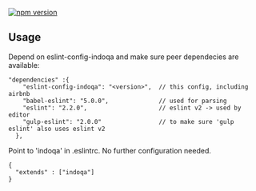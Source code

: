 [![npm version](https://badge.fury.io/js/eslint-config-indoqa.svg)](https://www.npmjs.com/package/eslint-config-indoqa)

## Usage

Depend on eslint-config-indoqa and make sure peer dependecies are available:

```
"dependencies" :{ 
    "eslint-config-indoqa": "<version>",  // this config, including airbnb
    "babel-eslint": "5.0.0",              // used for parsing
    "eslint": "2.2.0",                    // eslint v2 -> used by editor
    "gulp-eslint": "2.0.0"                // to make sure 'gulp eslint' also uses eslint v2
  },
```

Point to 'indoqa' in .eslintrc. No further configuration needed.

```
{
  "extends" : ["indoqa"]
}
```